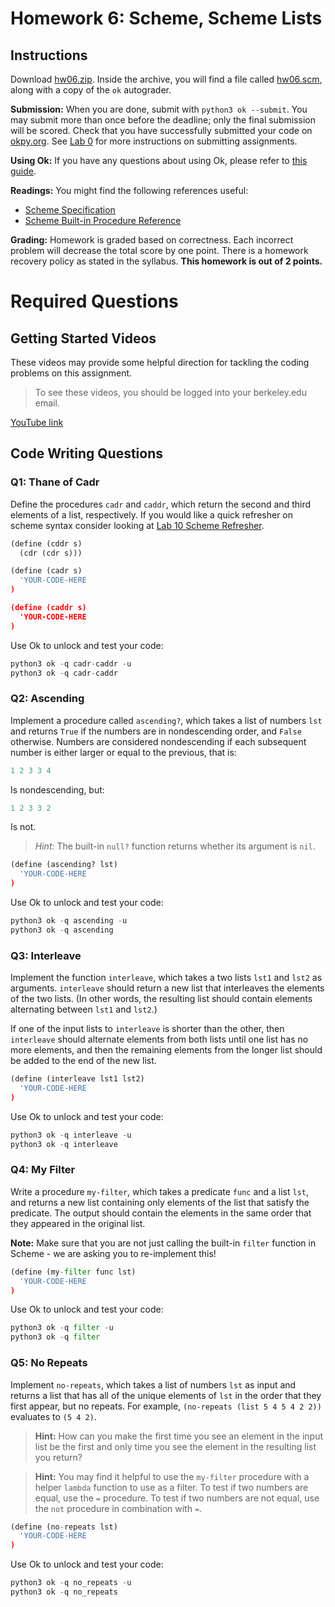 # Homework 6: Scheme, Scheme Lists

## Instructions

Download [hw06.zip](https://inst.eecs.berkeley.edu/~cs61a/sp22/hw/hw06/hw06.zip). Inside the archive, you will find a file called [hw06.scm](https://inst.eecs.berkeley.edu/~cs61a/sp22/hw/hw06/hw06.scm), along with a copy of the `ok` autograder.

**Submission:** When you are done, submit with `python3 ok --submit`. You may submit more than once before the deadline; only the final submission will be scored. Check that you have successfully submitted your code on [okpy.org](https://okpy.org/). See [Lab 0](https://inst.eecs.berkeley.edu/~cs61a/sp22/lab/lab00#submitting-the-assignment) for more instructions on submitting assignments.

**Using Ok:** If you have any questions about using Ok, please refer to [this guide](https://inst.eecs.berkeley.edu/~cs61a/sp22/articles/using-ok).

**Readings:** You might find the following references useful:

- [Scheme Specification](https://inst.eecs.berkeley.edu/~cs61a/sp22/articles/scheme-spec/)
- [Scheme Built-in Procedure Reference](https://inst.eecs.berkeley.edu/~cs61a/sp22/articles/scheme-builtins/)

**Grading:** Homework is graded based on correctness. Each incorrect problem will decrease the total score by one point. There is a homework recovery policy as stated in the syllabus. **This homework is out of 2 points.**

# Required Questions

## Getting Started Videos

These videos may provide some helpful direction for tackling the coding problems on this assignment.

> To see these videos, you should be logged into your berkeley.edu email.

[YouTube link](https://youtu.be/watch?v=yoGzKE1j3Eg&list=PLx38hZJ5RLZfnXDXftRu5P0mn_crGWaWd)

## Code Writing Questions

### Q1: Thane of Cadr

Define the procedures `cadr` and `caddr`, which return the second and third elements of a list, respectively. If you would like a quick refresher on scheme syntax consider looking at [Lab 10 Scheme Refresher](https://inst.eecs.berkeley.edu/~cs61a/sp22/lab/lab10/#scheme).

```py
(define (cddr s)
  (cdr (cdr s)))

(define (cadr s)
  'YOUR-CODE-HERE
)

(define (caddr s)
  'YOUR-CODE-HERE
)
```

Use Ok to unlock and test your code:

```py
python3 ok -q cadr-caddr -u
python3 ok -q cadr-caddr
```

### Q2: Ascending

Implement a procedure called `ascending?`, which takes a list of numbers `lst` and returns `True` if the numbers are in nondescending order, and `False` otherwise. Numbers are considered nondescending if each subsequent number is either larger or equal to the previous, that is:

```py
1 2 3 3 4
```

Is nondescending, but:

```py
1 2 3 3 2
```

Is not.

> *Hint:* The built-in `null?` function returns whether its argument is `nil`.

```py
(define (ascending? lst)
  'YOUR-CODE-HERE
)
```

Use Ok to unlock and test your code:

```py
python3 ok -q ascending -u
python3 ok -q ascending
```

### Q3: Interleave

Implement the function `interleave`, which takes a two lists `lst1` and `lst2` as arguments. `interleave` should return a new list that interleaves the elements of the two lists. (In other words, the resulting list should contain elements alternating between `lst1` and `lst2`.)

If one of the input lists to `interleave` is shorter than the other, then `interleave` should alternate elements from both lists until one list has no more elements, and then the remaining elements from the longer list should be added to the end of the new list.

```py
(define (interleave lst1 lst2)
  'YOUR-CODE-HERE
)
```

Use Ok to unlock and test your code:

```py
python3 ok -q interleave -u
python3 ok -q interleave
```

### Q4: My Filter

Write a procedure `my-filter`, which takes a predicate `func` and a list `lst`, and returns a new list containing only elements of the list that satisfy the predicate. The output should contain the elements in the same order that they appeared in the original list.

**Note:** Make sure that you are not just calling the built-in `filter` function in Scheme - we are asking you to re-implement this!

```py
(define (my-filter func lst)
  'YOUR-CODE-HERE
)
```

Use Ok to unlock and test your code:

```py
python3 ok -q filter -u
python3 ok -q filter
```

### Q5: No Repeats

Implement `no-repeats`, which takes a list of numbers `lst` as input and returns a list that has all of the unique elements of `lst` in the order that they first appear, but no repeats. For example, `(no-repeats (list 5 4 5 4 2 2))` evaluates to `(5 4 2)`.

> **Hint:** How can you make the first time you see an element in the input list be the first and only time you see the element in the resulting list you return?

> **Hint:** You may find it helpful to use the `my-filter` procedure with a helper `lambda` function to use as a filter. To test if two numbers are equal, use the `=` procedure. To test if two numbers are not equal, use the `not` procedure in combination with `=`.

```py
(define (no-repeats lst)
  'YOUR-CODE-HERE
)
```

Use Ok to unlock and test your code:

```py
python3 ok -q no_repeats -u
python3 ok -q no_repeats
```